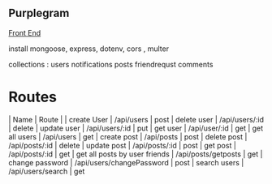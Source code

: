 ## Purplegram
 [Front End](https://github.com/Vaahne/purplegram_frontend)

install mongoose, express, dotenv, cors , multer

collections : 
    users
    notifications
    posts
    friendrequst
    comments
    
# Routes
 | Name   |  Route |
 | create User  |  /api/users   |   post
 | delete user  | /api/users/:id    | delete
 | update user  | /api/users/:id    | put
 | get user |   /api/user/:id   |   get
 | get all users    |   /api/users  |   get
 | create post  | /api/posts    |   post
 | delete post  | /api/posts/:id    |   delete
 | update post  | /api/posts/:id    |   post
 | get post |   /api/posts/:id  |   get
 | get all posts by user friends    |   /api/posts/getposts  |  get
 | change password  | /api/users/changePassword |   post
 | search users | /api/users/search |   get